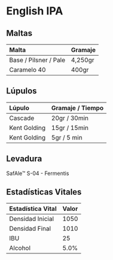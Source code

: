 # English IPA

## Maltas

| Malta | Gramaje |
| :--- | :--- |
| Base / Pilsner / Pale | 4,250gr |
| Caramelo 40 | 400gr |

## Lúpulos

| Lúpulo | Gramaje / Tiempo |
| :--- | :--- |
| Cascade | 20gr / 30min |
| Kent Golding | 15gr / 15min |
| Kent Golding | 5gr / 5 min |

## Levadura

SafAle™ S-04 - Fermentis

## Estadísticas Vitales

| Estadística Vital | Valor |
| :--- | :--- |
| Densidad Inicial | 1050 |
| Densidad Final | 1010 |
| IBU | 25 |
| Alcohol | 5.0% |

